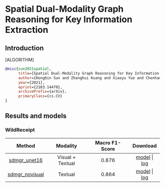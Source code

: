 # Spatial Dual-Modality Graph Reasoning for Key Information Extraction

## Introduction

[ALGORITHM]

```bibtex
@misc{sun2021spatial,
      title={Spatial Dual-Modality Graph Reasoning for Key Information Extraction},
      author={Hongbin Sun and Zhanghui Kuang and Xiaoyu Yue and Chenhao Lin and Wayne Zhang},
      year={2021},
      eprint={2103.14470},
      archivePrefix={arXiv},
      primaryClass={cs.CV}
}
```

## Results and models

### WildReceipt

|                                 Method                                 |     Modality     | Macro F1-Score |                                                                Download                                                                 |
| :--------------------------------------------------------------------: | :--------------: | :------------: | :-------------------------------------------------------------------------------------------------------------------------------------: |
|   [sdmgr_unet16](/configs/kie/sdmgr/sdmgr_unet16_60e_wildreceipt.py)   | Visual + Textual |     0.876      | [model](https://download.openmmlab.com/mmocr/kie/sdmgr/sdmgr_unet16_60e_wildreceipt_20210405-16a47642.pth) \| [log](https://download.openmmlab.com/mmocr/kie/sdmgr/20210405_104508.log.json) |
| [sdmgr_novisual](/configs/kie/sdmgr/sdmgr_novisual_60e_wildreceipt.py) |     Textual      |     0.864      | [model](https://download.openmmlab.com/mmocr/kie/sdmgr/sdmgr_novisual_60e_wildreceipt_20210405-07bc26ad.pth) \| [log](https://download.openmmlab.com/mmocr/kie/sdmgr/20210405_141138.log.json) |
